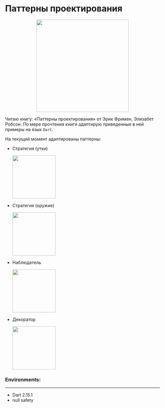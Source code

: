 # Паттерны проектирования
<p align="center">
    <img src="https://user-images.githubusercontent.com/47568606/147931423-74cb66ef-63ef-498b-82dd-a3128bd2d8a1.png" height="300">
</p>

Читаю книгу: «Паттерны проектирования» от Эрик Фримен, Элизабет Робсон. По мере прочтения книги адаптирую приведенные в ней примеры на язык `Dart`. 

На текущий момент адаптированы паттерны:
- Стратегия (утки)

    <p>
        <img src="https://user-images.githubusercontent.com/47568606/147931666-5c88a892-c9ca-4f20-a831-fcafffc19736.png" height="140">
    </p>
    
- Стратегия (оружие)

    <p>
        <img src="https://user-images.githubusercontent.com/47568606/147932196-af25aa59-40a0-4637-ad40-9aa424e1e4e8.png" height=140>
    </p>
    
- Наблюдатель

    <p>
        <img src="https://user-images.githubusercontent.com/47568606/147932917-60c5a957-0179-4336-a153-f52db8abda72.png" height=140>
    </p>
    
- Декоратор

    <p>
        <img src="https://user-images.githubusercontent.com/47568606/147933149-3ded83c8-eac1-4ae7-b34d-66e4c2ec0085.png" height=140>
    </p>


### Environments:
---

- Dart 2.15.1
- null safety
